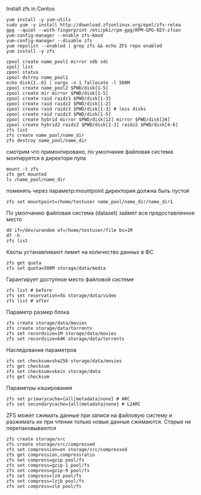 Install zfs in Centos
```
yum install -y yum-utils
sudo yum -y install http://download.zfsonlinux.org/epel/zfs-relea
gpg --quiet --with-fingerprint /etc/pki/rpm-gpg/RPM-GPG-KEY-zfson
yum-config-manager --enable zfs-kmod
yum-config-manager --disable zfs
yum repolist --enabled | grep zfs && echo ZFS repo enabled
yum install -y zfs

zpool create name_pool1 mirror sdb sdc
zpoll list
zpool status
zpool dstroy name_pool1
echo disk{1..6} | xargs -n 1 fallocate -l 500M
zpool create name_pool2 $PWD/disk[1-5]
zpool create mir mirror $PWD/disk[1-5]
zpool create raid raidz1 $PWD/disk[1-3]
zpool create raid raidz2 $PWD/disk[1-2]
zpool create raid raidz3 $PWD/disk[1-3] # less disks
zpool create raid raidz3 $PWD/disk[1-5]
zpool create hybrid mirror $PWD/disk[12] mirror $PWD/disk[34]
zpool create hybrid2 raidz2 $PWD/disk[1-3] raidz2 $PWD/disk[4-6]
zfs list
zfs create name_pool/name_dir
zfs destroy name_pool/name_dir
```
смотрим что примонтировано, по умолчание файловая система монтируется в директори пула 
```
mount -t zfs
zfs get mounted
ls /name_pool/name_dir
```
поменять через параметр:mountpoint директория должна быть пустой
```
zfs set mountpoint=/home/testuser name_pool/name_dir/name_dir1
```
По умолчанию файловая система (dataset) займет все предоставленное место
```
dd if=/dev/urandom of=/home/testuser/file bs=1M
df -h
zfs list
```
Квоты устанавливают лимит на количество
данных в ФС
```
zfs get quota
zfs set quota=500M storage/data/media
```
Гарантирует доступное место файловой системе
```
zfs list # before
zfs set reservation=5G storage/data/video
zfs list # after
```
Параметр размер блока
```
zfs create storage/data/movies
zfs create storage/data/torrents
zfs set recordsize=1M storage/data/movies
zfs set recordsize=64K storage/data/torrents
```
Наследование параметров

```
zfs set checksum=sha256 storage/data/movies
zfs get checksum
zfs set checksum=skein storage/data
zfs get checksum
```
Параметры кэширования
```
zfs set primarycache={all|metadata|none} # ARC
zfs set secondarycache={all|metadata|none} # L2ARC
```
ZFS может сжимать данные при записи на файловую систему и разжимать их при чтении
только новые данные сжимаются. Старые не перепаковываются
```
zfs create storage/src
zfs create storage/src/compressed
zfs set compression=on storage/src/compressed
zfs get compression,compressratio
zfs set compress=gzip pool/fs
zfs set compress=gzip-1 pool/fs
zfs set compress=gzip-9 pool/fs
zfs set compress=lz4 pool/fs
zfs set compress=lzjb pool/fs
zfs set compress=zle pool/fs
```
